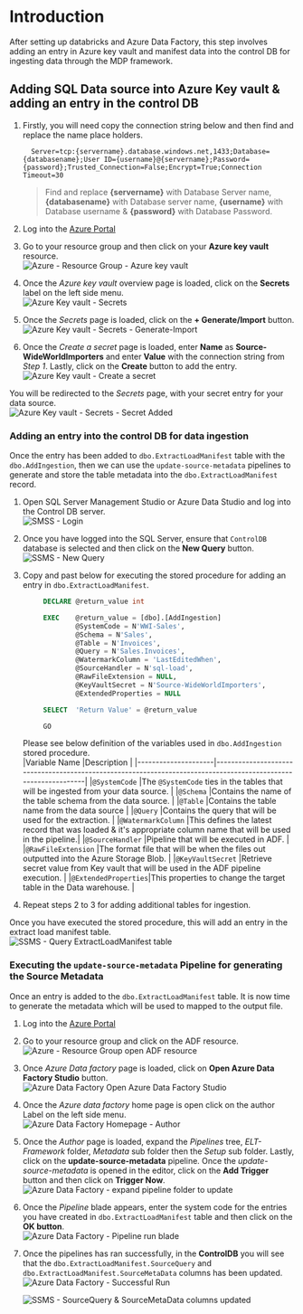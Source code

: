 # Introduction

After setting up databricks and Azure Data Factory, this step involves adding an entry in Azure key vault and manifest data into the control DB for ingesting data through the MDP framework.  

## Adding SQL Data source into Azure Key vault & adding an entry in the control DB

1. Firstly, you will need copy the connection string below and then find and replace the name place holders.  

   ```text
     Server=tcp:{servername}.database.windows.net,1433;Database={databasename};User ID={username}@{servername};Password={password};Trusted_Connection=False;Encrypt=True;Connection Timeout=30
   ```  

   > Find and replace **{servername}** with Database Server name, **{databasename}** with Database server name, **{username}** with Database username & **{password}** with Database Password.

2. Log into the [Azure Portal](https://portal.azure.com/)
3. Go to your resource group and then click on your **Azure key vault** resource.  
   ![Azure - Resource Group - Azure key vault](./images/Azure%20-%20Resource%20Group%20-%20Azure%20key%20vault.png)

4. Once the *Azure key vault* overview page is loaded, click on the **Secrets** label on the left side menu.  
   ![Azure Key vault - Secrets](./images/Azure%20Key%20vault%20-%20Secrets.png)

5. Once the *Secrets* page is loaded, click on the **+ Generate/Import** button.  
   ![Azure Key vault - Secrets - Generate-Import](./images/Azure%20Key%20vault%20-%20Secrets%20-%20Generate-Import.png)

6. Once the *Create a secret* page is loaded, enter **Name** as **Source-WideWorldImporters** and enter **Value** with the connection string from *Step 1*. Lastly, click on the **Create** button to add the entry.  
   ![Azure Key vault - Create a secret](./images/Azure%20Key%20vault%20-%20Create%20a%20secret.png)

You will be redirected to the *Secrets* page, with your secret entry for your data source.  
   ![Azure Key vault - Secrets - Secret Added](./images/Azure%20Key%20vault%20-%20Secrets%20-%20Secret%20Added.png)

### Adding an entry into the control DB for data ingestion

Once the entry has been added to `dbo.ExtractLoadManifest` table with the `dbo.AddIngestion`, then we can use the `update-source-metadata` pipelines to generate and store the table metadata into the `dbo.ExtractLoadManifest` record.

1. Open SQL Server Management Studio or Azure Data Studio and log into the Control DB server.  
   ![SMSS - Login](./images/SMSS%20-%20Login.png)

2. Once you have logged into the SQL Server, ensure that `ControlDB` database is selected and then click on the **New Query** button.  
   ![SSMS - New Query](./images/SSMS%20-%20New%20Query.png)

3. Copy and past below for executing the stored procedure for adding an entry in `dbo.ExtractLoadManifest`.  

   ```sql
        DECLARE @return_value int

        EXEC    @return_value = [dbo].[AddIngestion]
                @SystemCode = N'WWI-Sales',
                @Schema = N'Sales',
                @Table = N'Invoices',
                @Query = N'Sales.Invoices',
                @WatermarkColumn = 'LastEditedWhen',
                @SourceHandler = N'sql-load',
                @RawFileExtension = NULL,
                @KeyVaultSecret = N'Source-WideWorldImporters',
                @ExtendedProperties = NULL

        SELECT  'Return Value' = @return_value

        GO
   ```

   Please see below definition of the variables used in `dbo.AddIngestion` stored procedure.  
   |Variable Name        |Description                                                                                                     |
   |---------------------|----------------------------------------------------------------------------------------------------------------|
   |`@SystemCode`        |The `@SystemCode` ties in the tables that will be ingested from your data source.                               |
   |`@Schema`            |Contains the name of the table schema from the data source.                                                     |
   |`@Table`             |Contains the table name from the data source                                                                    |
   |`@Query`             |Contains the query that will be used for the extraction.                                                        |
   |`@WatermarkColumn`   |This defines the latest record that was loaded & it's appropriate column name that will be used in the pipeline.|
   |`@SourceHandler`     |Pipeline that will be executed in ADF.                                                                          |
   |`@RawFileExtension`  |The format file that will be when the files out outputted into the Azure Storage Blob.                          |
   |`@KeyVaultSecret`    |Retrieve secret value from Key vault that will be used in the ADF pipeline execution.                           |
   |`@ExtendedProperties`|This properties to change the target table in the Data warehouse.                                               |

4. Repeat steps 2 to 3 for adding additional tables for ingestion.

Once you have executed the stored procedure, this will add an entry in the extract load manifest table.  
  ![SSMS - Query ExtractLoadManifest table](./images/SSMS%20-%20Query%20ExtractLoadManifest%20table.png)

### Executing the `update-source-metadata` Pipeline for generating the Source Metadata

Once an entry is added to the `dbo.ExtractLoadManifest` table. It is now time to generate the metadata which will be used to mapped to the output file.

1. Log into the [Azure Portal](https://portal.azure.com/)
2. Go to your resource group and click on the ADF resource.  
   ![Azure - Resource Group open ADF resource](./images/Azure%20-%20Resource%20Group%20open%20ADF%20resource.png)

3. Once *Azure Data factory* page is loaded, click on **Open Azure Data Factory Studio** button.  
   ![Azure Data Factory Open Azure Data Factory Studio](./images/Azure%20-%20Azure%20Data%20Factory%20Open.png)

4. Once the *Azure data factory* home page is open click on the author Label on the left side menu.  
   ![Azure Data Factory Homepage - Author](./images/Azure%20Data%20Factory%20Homepage%20-%20Author.png)

5. Once the *Author* page is loaded, expand the *Pipelines* tree, *ELT-Framework* folder, *Metadata* sub folder then the *Setup* sub folder. Lastly, click on the **update-source-metadata** pipeline. Once the *update-source-metadata* is opened in the editor, click on the **Add Trigger** button and then click on **Trigger Now**.  
   ![Azure Data Factory - expand pipeline folder to update](./images/Azure%20Data%20Factory%20-%20expand%20pipeline%20folder%20to%20update.png)

6. Once the *Pipeline* blade appears, enter the system code for the entries you have created in `dbo.ExtractLoadManifest` table and then click on the **OK button**.  
   ![Azure Data Factory - Pipeline run blade](./images/Azure%20Data%20Factory%20-%20Pipeline%20run%20blade.png)

7. Once the pipelines has ran successfully, in the **ControlDB** you will see that the `dbo.ExtractLoadManifest.SourceQuery` and `dbo.ExtractLoadManifest.SourceMetaData` columns has been updated.  
   ![Azure Data Factory - Successful Run](./images/Azure%20Data%20Factory%20-%20Successful%20Run.png)

   ![SSMS - SourceQuery & SourceMetaData columns updated](./images/SSMS%20-%20SourceQuery%20%26%20SourceMetaData%20columns%20updated.png)
